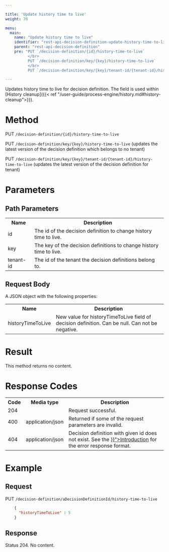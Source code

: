 ```yaml
---

title: 'Update history time to live'
weight: 70

menu:
  main:
    name: "Update history time to live"
    identifier: "rest-api-decision-definition-update-history-time-to-live"
    parent: "rest-api-decision-definition"
    pre: "PUT `/decision-definition/{id}/history-time-to-live`
          </br>
          PUT `/decision-definition/key/{key}/history-time-to-live`
          </br>
          PUT `/decision-definition/key/{key}/tenant-id/{tenant-id}/history-time-to-live`"

---
```


Updates history time to live for decision definition. The field is used within [History cleanup]({{< ref "/user-guide/process-engine/history.md#history-cleanup">}}).

# Method

PUT `/decision-definition/{id}/history-time-to-live`

PUT `/decision-definition/key/{key}/history-time-to-live` (updates the latest version of the decision definition which belongs to no tenant)

PUT `/decision-definition/key/{key}/tenant-id/{tenant-id}/history-time-to-live` (updates the latest version of the decision definition for tenant)

# Parameters

## Path Parameters

<table class="table table-striped">
  <tr>
    <th>Name</th>
    <th>Description</th>
  </tr>
  <tr>
    <td>id</td>
    <td>The id of the decision definition to change history time to live.</td>
  </tr>
  <tr>
    <td>key</td>
    <td>The key of the decision definitions to change history time to live.</td>
  </tr>
  <tr>
    <td>tenant-id</td>
    <td>The id of the tenant the decision definitions belong to.</td>
  </tr>
</table>


## Request Body

A JSON object with the following properties:

<table class="table table-striped">
  <tr>
    <th>Name</th>
    <th>Description</th>
  </tr>
  <tr>
    <td>historyTimeToLive</td>
    <td>New value for historyTimeToLive field of decision definition. Can be null. Can not be negative.</td>
  </tr>
</table>


# Result

This method returns no content.


# Response Codes

<table class="table table-striped">
  <tr>
    <th>Code</th>
    <th>Media type</th>
    <th>Description</th>
  </tr>
  <tr>
    <td>204</td>
    <td></td>
    <td>Request successful.</td>
  </tr>
  <tr>
    <td>400</td>
    <td>application/json</td>
    <td>Returned if some of the request parameters are invalid.</td>
  </tr>
  <tr>
    <td>404</td>
    <td>application/json</td>
    <td>Decision definition with given id does not exist. See the <a href="{{< ref "/reference/rest/overview/_index.md#error-handling" >}}">Introduction</a> for the error response format.</td>
  </tr>
</table>


# Example

## Request

PUT `/decision-definition/aDecisionDefinitionId/history-time-to-live`
```json 
    {
      "historyTimeToLive" : 5
    }
```

## Response

Status 204. No content.
